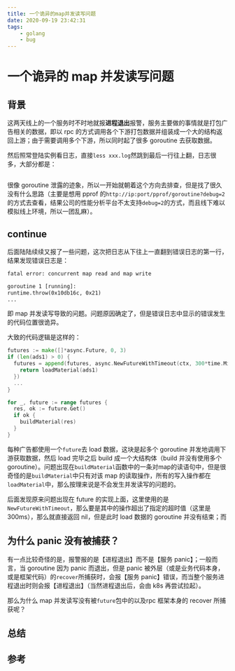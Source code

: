```yaml
---
title: 一个诡异的map并发读写问题
date: 2020-09-19 23:42:31
tags:
    - golang
    - bug
---
```


# 一个诡异的 map 并发读写问题

## 背景

这两天线上的一个服务时不时地就报**进程退出**报警，服务主要做的事情就是打包广告相关的数据，即以 rpc 的方式调用各个下游打包数据并组装成一个大的结构返回上游；由于需要调用多个下游，所以同时起了很多 goroutine 去获取数据。

然后照常登陆实例看日志，直接`less xxx.log`然跳到最后一行往上翻，日志很多，大部分都是：

```txt

```

很像 goroutine 泄露的迹象，所以一开始就朝着这个方向去排查，但是找了很久没有什么思路（主要是想用 pprof 的`http://ip:port/pprof/goroutine?debug=2`的方式去查看，结果公司的性能分析平台不太支持`debug=2`的方式，而且线下难以模拟线上环境，所以一团乱麻）。

## continue

后面陆陆续续又报了一些问题，这次把日志从下往上一直翻到错误日志的第一行，结果发现错误日志是：

```txt
fatal error: concurrent map read and map write

goroutine 1 [running]:
runtime.throw(0x10db16c, 0x21)
...
```

即 map 并发读写导致的问题。问题原因确定了，但是错误日志中显示的错误发生的代码位置很诡异。

大致的代码逻辑是这样的：

```go
futures := make([]*async.Future, 0, 3)
if (len(ads1) > 0) {
  futures = append(futures, async.NewFutureWithTimeout(ctx, 300*time.Millisecond, func(context.Context) interface{} {
    return loadMaterial(ads1)
  })
  ...
}

for _, future := range futures {
  res, ok := future.Get()
  if ok {
    buildMaterial(res)
  }
}
```

每种广告都使用一个`future`去 load 数据，这块是起多个 goroutine 并发地调用下游获取数据，然后 load 完毕之后 build 成一个大结构体（build 并没有使用多个 goroutine）。问题出现在`buildMaterial`函数中的一条对map的读语句中，但是很奇怪的是`buildMaterial`中只有对该 map 的读取操作，所有的写入操作都在`loadMaterial`中，那么按理来说是不会发生并发读写的问题的。

后面发现原来问题出现在 future 的实现上面，这里使用的是`NewFutureWithTimeout`，那么要是其中的操作超出了指定的超时值（这里是 300ms），那么就直接返回 nil，但是此时 load 数据的 goroutine 并没有结束；而

## 为什么 panic 没有被捕获？

有一点比较奇怪的是，报警报的是【进程退出】而不是【服务 panic】；一般而言，当 goroutine 因为 panic 而退出，但是 panic 被外层（或是业务代码本身，或是框架代码）的`recover`所捕获时，会报【服务 panic】错误，而当整个服务进程退出时则会报【进程退出】（当然进程退出后，会由 k8s 再尝试拉起）。

那么为什么 map 并发读写没有被`future`包中的以及rpc 框架本身的 recover 所捕获呢？

## 总结

## 参考
